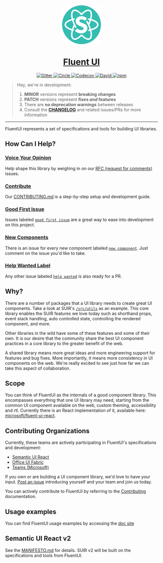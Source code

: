 <!-- Logo -->
<p align="center">
  <a href="https://microsoft.github.io/fluent-ui-react">
    <img height="128" width="128" src="https://github.com/microsoft/fluent-ui-react/raw/master/docs/src/logo.png">
  </a>
</p>

<!-- Name -->
<h1 align="center">
  <a href="https://microsoft.github.io/fluent-ui-react">Fluent UI</a>
</h1>

<!-- Badges -->
<p align="center">
  <a href="https://gitter.im/microsoft/fluent-ui-react">
    <img alt="Gitter" src="https://img.shields.io/badge/gitter-join_chat-1dce73.svg?logo=data%3Aimage%2Fsvg%2Bxml%3Bbase64%2CPD94bWwgdmVyc2lvbj0iMS4wIiBlbmNvZGluZz0iVVRGLTgiPz4NCjxzdmcgeG1sbnM9Imh0dHA6Ly93d3cudzMub3JnLzIwMDAvc3ZnIj48cmVjdCB4PSIwIiB5PSI1IiBmaWxsPSIjZmZmIiB3aWR0aD0iMSIgaGVpZ2h0PSI1Ii8%2BPHJlY3QgeD0iMiIgeT0iNiIgZmlsbD0iI2ZmZiIgd2lkdGg9IjEiIGhlaWdodD0iNyIvPjxyZWN0IHg9IjQiIHk9IjYiIGZpbGw9IiNmZmYiIHdpZHRoPSIxIiBoZWlnaHQ9IjciLz48cmVjdCB4PSI2IiB5PSI2IiBmaWxsPSIjZmZmIiB3aWR0aD0iMSIgaGVpZ2h0PSI0Ii8%2BPC9zdmc%2B&logoWidth=8&style=flat-square&maxAge=2592000" />
  </a>
  <a href="https://circleci.com/gh/fluent-ui-react/react/tree/master">
    <img alt="Circle" src="https://img.shields.io/circleci/project/github/microsoft/fluent-ui-react/master.svg?style=flat-square" />
  </a>
  <a href="https://codecov.io/gh/microsoft/fluent-ui-react">
    <img alt="Codecov" src="https://img.shields.io/codecov/c/github/microsoft/fluent-ui-react/master.svg?style=flat-square" />
  </a>
  <a href="https://david-dm.org/microsoft/fluent-ui-react">
    <img alt="David" src="https://img.shields.io/david/microsoft/fluent-ui-react.svg?style=flat-square" />
  </a>
  <a href="https://www.npmjs.com/package/@fluentui/react">
    <img alt="npm" src="https://img.shields.io/npm/v/@fluentui/react.svg?style=flat-square" />
  </a>
</p>

> Hey, we're in development:
>
> 1.  **MINOR** versions represent **breaking changes**
> 1.  **PATCH** versions represent **fixes _and_ features**
> 1.  There are **no deprecation warnings** between releases
> 1.  Consult the [**CHANGELOG**][4] and related issues/PRs for more information

---

FluentUI represents a set of specifications and tools for building UI libraries.

## How Can I Help?

### [Voice Your Opinion][101]

Help shape this library by weighing in on our [RFC (request for comments)][101] issues.

### [Contribute][3]

Our [CONTRIBUTING.md][3] is a step-by-step setup and development guide.

### [Good First Issue][103]

Issues labeled [`good first issue`][103] are a great way to ease into development on this project.

### [New Components][102]

There is an issue for every new component labeled [`new component`][102]. Just comment on the issue you'd like to take.

### [Help Wanted Label][100]

Any other issue labeled [`help wanted`][100] is also ready for a PR.

## Why?

There are a number of packages that a UI library needs to create great UI components. Take a look at SUIR's [`/src/utils`][201] as an example. This core library enables the SUIR features we love today such as shorthand props, event stack handling, auto controlled state, controlling the rendered component, and more.

Other libraries in the wild have some of these features and some of their own. It is our desire that the community share the best UI component practices in a core library to the greater benefit of the web.

A shared library means more great ideas and more engineering support for features and bug fixes. More importantly, it means more consistency in UI components on the web. We're really excited to see just how far we can take this aspect of collaboration.

## Scope

You can think of FluentUI as the internals of a good component library. This encompasses everything that one UI library may need, starting from the common UI component available on the web, custom theming, accessibility and rtl. Currently there is an React implementation of it, available here: [microsoft/fluent-ui-react](https://github.com/microsoft/fluent-ui-react).

## Contributing Organizations

Currently, these teams are actively participating in FluentUI's specifications and development:

- [Semantic UI React][200]
- [Office UI Fabric][300]
- [Teams (Microsoft)][301]

If you own or are building a UI component library, we'd love to have your input. [Post an issue][2] introducing yourself and your team and join us today.

You can actively contribute to FluentUI by referring to the [Contributing][3] documentation.

## Usage examples

You can find FluentUI usage examples by accessing the [doc site][5]

## Semantic UI React v2

See the [MANIFESTO.md][1] for details. SUIR v2 will be built on the specifications and tools from FluentUI.

<!-- REPO -->

[1]: https://github.com/microsoft/fluent-ui-react/blob/master/MANIFESTO.md
[2]: https://github.com/microsoft/fluent-ui-react/issues/new/choose
[3]: https://github.com/microsoft/fluent-ui-react/blob/master/.github/CONTRIBUTING.md
[4]: https://github.com/microsoft/fluent-ui-react/blob/master/CHANGELOG.md
[5]: https://microsoft.github.io/fluent-ui-react

<!-- ISSUE LABELS -->

[100]: https://github.com/microsoft/fluent-ui-react/labels/help%20wanted
[101]: https://github.com/microsoft/fluent-ui-react/issues?q=is%3Aopen+RFC+label%3ARFC
[102]: https://github.com/microsoft/fluent-ui-react/issues?q=is%3Aissue+is%3Aopen+label%3A%22new+component%22
[103]: https://github.com/microsoft/fluent-ui-react/labels/good%20first%20issue

<!-- SUIR -->

[200]: https://github.com/Semantic-Org/Semantic-UI-React
[201]: https://github.com/Semantic-Org/Semantic-UI-React/tree/master/packages/react/src/utils

<!-- EXTERNAL -->

[300]: https://developer.microsoft.com/en-us/fabric
[301]: https://products.office.com/en-US/microsoft-teams/group-chat-software
